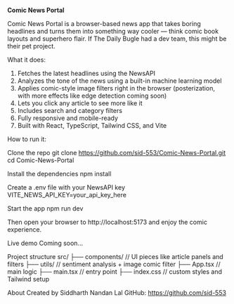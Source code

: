 **Comic News Portal**

Comic News Portal is a browser-based news app that takes boring headlines and turns them into something way cooler — think comic book layouts and superhero flair. If The Daily Bugle had a dev team, this might be their pet project.

What it does:

1. Fetches the latest headlines using the NewsAPI
2. Analyzes the tone of the news using a built-in machine learning model
3. Applies comic-style image filters right in the browser (posterization, with more effects like edge detection coming soon)
4. Lets you click any article to see more like it
5. Includes search and category filters
6. Fully responsive and mobile-ready
7. Built with React, TypeScript, Tailwind CSS, and Vite

How to run it:

Clone the repo
git clone https://github.com/sid-553/Comic-News-Portal.git
cd Comic-News-Portal

Install the dependencies
npm install

Create a .env file with your NewsAPI key
VITE_NEWS_API_KEY=your_api_key_here

Start the app
npm run dev

Then open your browser to http://localhost:5173 and enjoy the comic experience.

Live demo
Coming soon...

Project structure
src/
├── components/         // UI pieces like article panels and filters
├── utils/              // sentiment analysis + image comic filter
├── App.tsx             // main logic
├── main.tsx            // entry point
├── index.css           // custom styles and Tailwind setup

About
Created by Siddharth Nandan Lal
GitHub: https://github.com/sid-553

